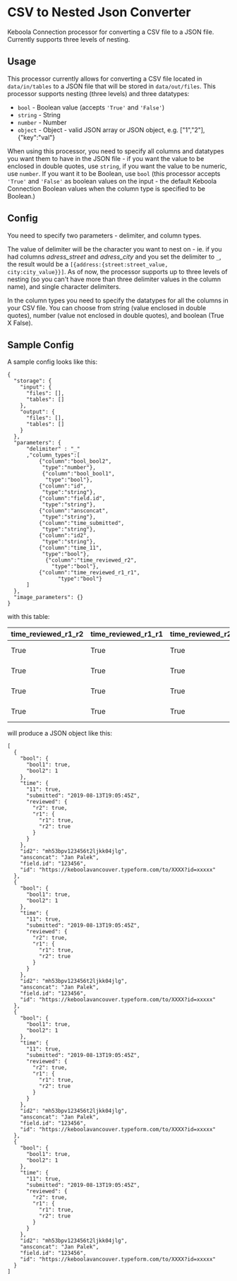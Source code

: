# CSV to Nested Json Converter

Keboola Connection processor for converting a CSV file to a JSON file. Currently supports three levels of nesting.



## Usage
This processor currently allows for converting a CSV file located in `data/in/tables` to a JSON file 
that will be stored in `data/out/files`. 
This processor supports nesting (three levels) and three datatypes:

- `bool` -  Boolean value (accepts `'True'` and `'False'`)
- `string` - String
- `number` - Number
- `object` - Object - valid JSON array or JSON object, e.g. ["1","2"], {"key":"val"}

When using this processor, you need to specify all columns and datatypes you want them to have in the JSON file - 
if you want the value to be enclosed in double quotes, use `string`, 
if you want the value to be numeric, use `number`. 
If you want it to be Boolean, use `bool` 
(this processor accepts `'True'` and `'False'` as boolean values on the input - the default Keboola Connection Boolean values 
when the column type is specified to be Boolean.)

## Config

You need to specify two parameters - delimiter, and column types.

The value of delimiter will be the character you want to nest on - ie. if you had columns _adress\_street_ and _adress\_city_ and you set the delimiter to `_`, 
the result would be a `[{address:{street:street_value, city:city_value}}]`. 
As of now, the processor supports up to three levels of nesting (so you can't have more than three delimiter values in the column name),
 and single character delimiters.

In the column types you need to specify the datatypes for all the columns in your CSV file. 
You can choose from string (value enclosed in double quotes), number (value not enclosed in double quotes), and boolean (True X False).

## Sample Config

A sample config looks like this:

```
{
  "storage": {
    "input": {
      "files": [],
      "tables": []
    },
    "output": {
      "files": [],
      "tables": []
    }
  },
  "parameters": {
      "delimiter" : "_"
      ,"column_types":[
          {"column":"bool_bool2",
           "type":"number"},
           {"column":"bool_bool1",
            "type":"bool"},
          {"column":"id",
           "type":"string"},
          {"column":"field.id",
           "type":"string"},
          {"column":"ansconcat",
           "type":"string"},
          {"column":"time_submitted",
           "type":"string"},
          {"column":"id2",
           "type":"string"},
          {"column":"time_11",
           "type":"bool"},
            {"column":"time_reviewed_r2",
              "type":"bool"},
          {"column":"time_reviewed_r1_r1",
                "type":"bool"}
      ]
  },
  "image_parameters": {}
}
```
with this table:

time_reviewed_r1_r2|time_reviewed_r1_r1|time_reviewed_r2|id|field.id|ansconcat|time_submitted|id2| time_11| bool_bool2|bool_bool1
-----|-----|-----|-----|-----|-----|-----|-----| -----| -----|-----
True|True|True|https://keboolavancouver.typeform.com/to/XXXX?id=xxxxx|123456|Jan Palek|2019-08-13T19:05:45Z|mh53bpv123456t2ljkk04jlg|True|1|True
True|True|True|https://keboolavancouver.typeform.com/to/XXXX?id=xxxxx|123456|Jan Palek|2019-08-13T19:05:45Z|mh53bpv123456t2ljkk04jlg|True|1|True
True|True|True|https://keboolavancouver.typeform.com/to/XXXX?id=xxxxx|123456|Jan Palek|2019-08-13T19:05:45Z|mh53bpv123456t2ljkk04jlg|True|1|True
True|True|True|https://keboolavancouver.typeform.com/to/XXXX?id=xxxxx|123456|Jan Palek|2019-08-13T19:05:45Z|mh53bpv123456t2ljkk04jlg|True|1|True

will produce a JSON object like this:

```
[
  {
    "bool": {
      "bool1": true,
      "bool2": 1
    },
    "time": {
      "11": true,
      "submitted": "2019-08-13T19:05:45Z",
      "reviewed": {
        "r2": true,
        "r1": {
          "r1": true,
          "r2": true
        }
      }
    },
    "id2": "mh53bpv123456t2ljkk04jlg",
    "ansconcat": "Jan Palek",
    "field.id": "123456",
    "id": "https://keboolavancouver.typeform.com/to/XXXX?id=xxxxx"
  },
  {
    "bool": {
      "bool1": true,
      "bool2": 1
    },
    "time": {
      "11": true,
      "submitted": "2019-08-13T19:05:45Z",
      "reviewed": {
        "r2": true,
        "r1": {
          "r1": true,
          "r2": true
        }
      }
    },
    "id2": "mh53bpv123456t2ljkk04jlg",
    "ansconcat": "Jan Palek",
    "field.id": "123456",
    "id": "https://keboolavancouver.typeform.com/to/XXXX?id=xxxxx"
  },
  {
    "bool": {
      "bool1": true,
      "bool2": 1
    },
    "time": {
      "11": true,
      "submitted": "2019-08-13T19:05:45Z",
      "reviewed": {
        "r2": true,
        "r1": {
          "r1": true,
          "r2": true
        }
      }
    },
    "id2": "mh53bpv123456t2ljkk04jlg",
    "ansconcat": "Jan Palek",
    "field.id": "123456",
    "id": "https://keboolavancouver.typeform.com/to/XXXX?id=xxxxx"
  },
  {
    "bool": {
      "bool1": true,
      "bool2": 1
    },
    "time": {
      "11": true,
      "submitted": "2019-08-13T19:05:45Z",
      "reviewed": {
        "r2": true,
        "r1": {
          "r1": true,
          "r2": true
        }
      }
    },
    "id2": "mh53bpv123456t2ljkk04jlg",
    "ansconcat": "Jan Palek",
    "field.id": "123456",
    "id": "https://keboolavancouver.typeform.com/to/XXXX?id=xxxxx"
  }
]
```